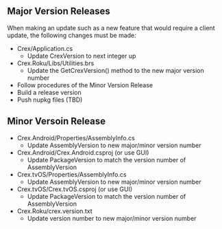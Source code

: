 ## Major Version Releases

When making an update such as a new feature that would require
a client update, the following changes must be made:

* Crex/Application.cs
    * Update CrexVersion to next integer up
* Crex.Roku/Libs/Utilities.brs
    * Update the GetCrexVersion() method to the new major version number
* Follow procedures of the Minor Version Release
* Build a release version
* Push nupkg files (TBD)

## Minor Versoin Release

* Crex.Android/Properties/AssemblyInfo.cs
    * Update AssemblyVersion to new major/minor version number
* Crex.Android/Crex.Android.csproj (or use GUI)
    * Update PackageVersion to match the version number of AssemblyVersion
* Crex.tvOS/Properties/AssemblyInfo.cs
    * Update AssemblyVersion to new major/minor version number
* Crex.tvOS/Crex.tvOS.csproj (or use GUI)
    * Update PackageVersion to match the version number of AssemblyVersion
* Crex.Roku/crex.version.txt
    * Update version number to new major/minor version number
